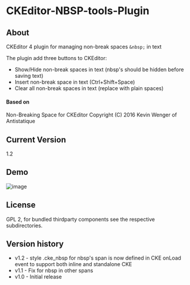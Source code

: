 # CKEditor-NBSP-tools-Plugin

## About
CKEditor 4 plugin for managing non-break spaces `&nbsp;` in text 

The plugin add three buttons to CKEditor:
- Show/Hide non-break spaces in text (nbsp's should be hidden before saving text)
- Insert non-break space in text (Ctrl+Shift+Space)
- Clear all non-break spaces in text (replace with plain spaces)

#### Based on
Non-Breaking Space for CKEditor  Copyright (C) 2016 Kevin Wenger of Antistatique

## Current Version 
1.2

## Demo
![image](demo/nbsp_tools.png)


## License
GPL 2, for bundled thirdparty components see the respective subdirectories.


## Version history
* v1.2 - style .cke_nbsp for nbsp's span is now defined in CKE onLoad event to support both inline and standalone CKE
* v1.1 - Fix for nbsp in other spans
* v1.0 - Initial release 
